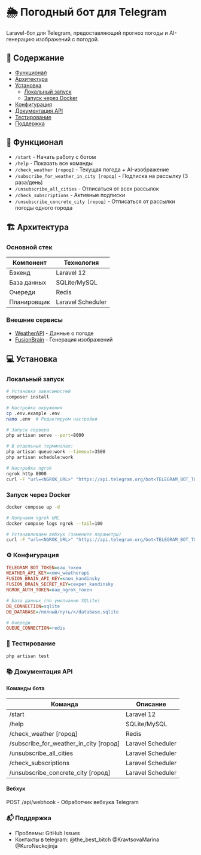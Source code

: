 # 🌦️ Погодный бот для Telegram

Laravel-бот для Telegram, предоставляющий прогноз погоды и AI-генерацию изображений с погодой.

## 📌 Содержание
- [Функционал](#-функционал)
- [Архитектура](#-архитектура)  
- [Установка](#-установка)
  - [Локальный запуск](#локальный-запуск)
  - [Запуск через Docker](#запуск-через-docker)
- [Конфигурация](#-конфигурация)
- [Документация API](#-документация-api)
- [Тестирование](#-тестирование)
- [Поддержка](#-поддержка)

## 🌟 Функционал
- `/start` - Начать работу с ботом
- `/help` - Показать все команды
- `/check_weather [город]` - Текущая погода + AI-изображение
- `/subscribe_for_weather_in_city [город]` - Подписка на рассылку (3 раза/день)
- `/unsubscribe_all_cities` - Отписаться от всех рассылок
- `/check_subscriptions` - Активные подписки
- `/unsubscribe_concrete_city [город]` - Отписаться от рассылки погоды одного города

## 🏗 Архитектура
### Основной стек
| Компонент       | Технология |
|----------------|------------|
| Бэкенд         | Laravel 12 |
| База данных    | SQLite/MySQL |
| Очереди        | Redis      |
| Планировщик    | Laravel Scheduler |

### Внешние сервисы
- [WeatherAPI](https://www.weatherapi.com/) - Данные о погоде
- [FusionBrain](https://fusionbrain.ai/) - Генерация изображений

## 💻 Установка

### Локальный запуск
```bash
# Установка зависимостей
composer install

# Настройка окружения
cp .env.example .env
nano .env  # Редактируем настройки

# Запуск сервера
php artisan serve --port=8000

# В отдельных терминалах:
php artisan queue:work --timeout=3500
php artisan schedule:work

# Настройка ngrok
ngrok http 8000
curl -F "url=<NGROK_URL>" "https://api.telegram.org/bot<TELEGRAM_BOT_TOKEN>/setWebhook"
```

### Запуск через Docker
```bash
docker compose up -d

# Получаем ngrok URL
docker compose logs ngrok --tail=100

# Устанавливаем вебхук (замените параметры)
curl -F "url=<NGROK_URL>" "https://api.telegram.org/bot<TELEGRAM_BOT_TOKEN>/setWebhook"
```

### ⚙ Конфигурация
```ini
TELEGRAM_BOT_TOKEN=ваш_токен
WEATHER_API_KEY=ключ_weatherapi
FUSION_BRAIN_API_KEY=ключ_kandinsky
FUSION_BRAIN_SECRET_KEY=секрет_kandinsky
NGROK_AUTH_TOKEN=ваш_ngrok_токен

# База данных (по умолчанию SQLite)
DB_CONNECTION=sqlite
DB_DATABASE=/полный/путь/к/database.sqlite

# Очереди
QUEUE_CONNECTION=redis
```

### 🧪 Тестирование
```bash
php artisan test
```

### 📚 Документация API 

#### Команды бота

| Команда       | Описание |
|----------------|------------|
| /start         | Laravel 12 |
| /help    | SQLite/MySQL |
| /check_weather [город]        | Redis      |
| /subscribe_for_weather_in_city [город]    | Laravel Scheduler |
| /unsubscribe_all_cities    | Laravel Scheduler |
| /check_subscriptions    | Laravel Scheduler |
| /unsubscribe_concrete_city [город]    | Laravel Scheduler |

#### Вебхук
POST /api/webhook - Обработчик вебхука Telegram

### 📬 Поддержка
- Проблемы: GitHub Issues
- Контакты в telegram: @the_best_bitch @KravtsovaMarina @KuroNeckojinja



